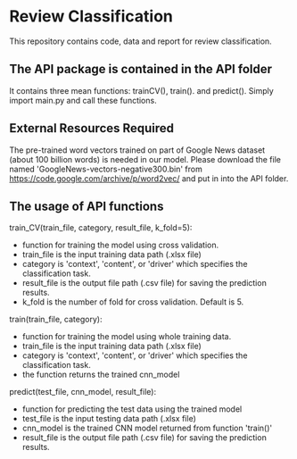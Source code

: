# Review Classification
This repository contains code, data and report for review classification.

## The API package is contained in the API folder
It contains three mean functions: trainCV(), train(). and predict(). Simply import main.py and call these functions.

## External Resources Required
The pre-trained word vectors trained on part of Google News dataset (about 100 billion words) is needed in our model. Please download the file named 'GoogleNews-vectors-negative300.bin' from https://code.google.com/archive/p/word2vec/ and put in into the API folder.

## The usage of API functions
train_CV(train_file, category, result_file, k_fold=5):
- function for training the model using cross validation. 
- train_file is the input training data path (.xlsx file)
- category is 'context', 'content', or 'driver' which specifies the classification task.
- result_file is the output file path (.csv file) for saving the prediction results.
- k_fold is the number of fold for cross validation. Default is 5.

train(train_file, category):
- function for training the model using whole training data.
- train_file is the input training data path (.xlsx file)
- category is 'context', 'content', or 'driver' which specifies the classification task.
- the function returns the trained cnn_model

predict(test_file, cnn_model, result_file):
- function for predicting the test data using the trained model
- test_file is the input testing data path (.xlsx file)
- cnn_model is the trained CNN model returned from function 'train()' 
- result_file is the output file path (.csv file) for saving the prediction results.

